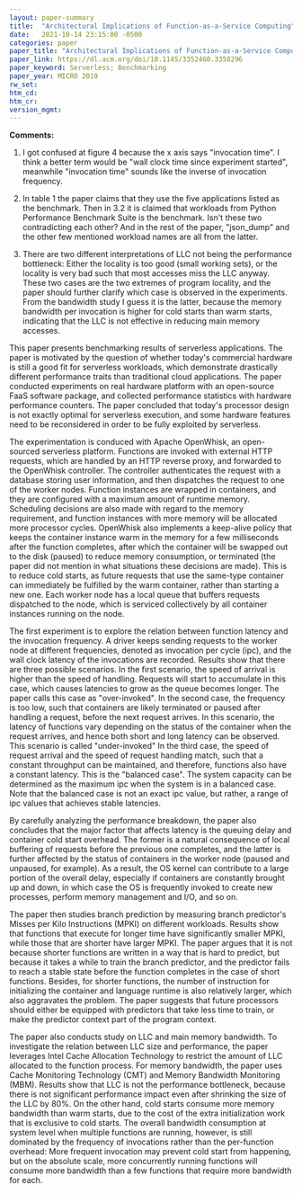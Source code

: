 ```yaml
---
layout: paper-summary
title:  "Architectural Implications of Function-as-a-Service Computing"
date:   2021-10-14 23:15:00 -0500
categories: paper
paper_title: "Architectural Implications of Function-as-a-Service Computing"
paper_link: https://dl.acm.org/doi/10.1145/3352460.3358296
paper_keyword: Serverless; Benchmarking
paper_year: MICRO 2019
rw_set:
htm_cd:
htm_cr:
version_mgmt:
---
```


**Comments:**

1. I got confused at figure 4 because the x axis says "invocation time". I think a better term would be "wall clock 
   time since experiment started", meanwhile "invocation time" sounds like the inverse of invocation frequency.

2. In table 1 the paper claims that they use the five applications listed as the benchmark. Then in 3.2 it is claimed
   that workloads from Python Performance Benchmark Suite is the benchmark. Isn't these two contradicting each other?
   And in the rest of the paper, "json\_dump" and the other few mentioned workload names are all from the latter.

3. There are two different interpretations of LLC not being the performance bottleneck: Either the locality is too
   good (small working sets), or the locality is very bad such that most accesses miss the LLC anyway.
   These two cases are the two extremes of program locality, and the paper should further clarify which case is
   observed in the experiments.
   From the bandwidth study I guess it is the latter, because the memory bandwidth per invocation is higher for 
   cold starts than warm starts, indicating that the LLC is not effective in reducing main memory accesses.

This paper presents benchmarking results of serverless applications. 
The paper is motivated by the question of whether today's commercial hardware is still a good fit for serverless
workloads, which demonstrate drastically different performance traits than traditional cloud applications.
The paper conducted experiments on real hardware platform with an open-source FaaS software package, and collected
performance statistics with hardware performance counters.
The paper concluded that today's processor design is not exactly optimal for serverless execution, and some 
hardware features need to be reconsidered in order to be fully exploited by serverless.

The experimentation is conduced with Apache OpenWhisk, an open-sourced serverless platform. 
Functions are invoked with external HTTP requests, which are handled by an HTTP reverse proxy, and forwarded to the 
OpenWhisk controller. The controller authenticates the request with a database storing user information, and then 
dispatches the request to one of the worker nodes.
Function instances are wrapped in containers, and they are configured with a maximum amount of runtime memory.
Scheduling decisions are also made with regard to the memory requirement, and function instances with more memory
will be allocated more processor cycles.
OpenWhisk also implements a keep-alive policy that keeps the container instance warm in the memory for a few 
milliseconds after the function completes, after which the container will be swapped out to the disk (paused) to reduce
memory consumption, or terminated (the paper did not mention in what situations these decisions are made). 
This is to reduce cold starts, as future requests that use the same-type container can immediately be fulfilled by the
warm container, rather than starting a new one.
Each worker node has a local queue that buffers requests dispatched to the node, which is serviced collectively by all 
container instances running on the node.

The first experiment is to explore the relation between function latency and the invocation frequency.
A driver keeps sending requests to the worker node at different frequencies, denoted as invocation per cycle (ipc), and 
the wall clock latency of the invocations are recorded. 
Results show that there are three possible scenarios. In the first scenario, the speed of arrival is higher than 
the speed of handling. Requests will start to accumulate in this case, which causes latencies to grow as the queue 
becomes longer. The paper calls this case as "over-invoked".
In the second case, the frequency is too low, such that containers are likely terminated or paused after handling a 
request, before the next request arrives. In this scenario, the latency of functions vary depending on the status 
of the container when the request arrives, and hence both short and long latency can be observed.
This scenario is called "under-invoked"
In the third case, the speed of request arrival and the speed of request handling match, such that a constant 
throughput can be maintained, and therefore, functions also have a constant latency.
This is the "balanced case".
The system capacity can be determined as the maximum ipc when the system is in a balanced case. Note that the balanced
case is not an exact ipc value, but rather, a range of ipc values that achieves stable latencies.

By carefully analyzing the performance breakdown, the paper also concludes that the major factor that affects latency is
the queuing delay and container cold start overhead. The former is a natural consequence of local buffering of 
requests before the previous one completes, and the latter is further affected by the status of containers in the 
worker node (paused and unpaused, for example). 
As a result, the OS kernel can contribute to a large portion of the overall delay, especially if containers are 
constantly brought up and down, in which case the OS is frequently invoked to create new processes, perform 
memory management and I/O, and so on.

The paper then studies branch prediction by measuring branch predictor's Misses per Kilo Instructions (MPKI) on
different workloads. Results show that functions that execute for longer time have significantly smaller MPKI,
while those that are shorter have larger MPKI.
The paper argues that it is not because shorter functions are written in a way that is hard to predict, but because
it takes a while to train the branch predictor, and the predictor fails to reach a stable state before the function
completes in the case of short functions.
Besides, for shorter functions, the number of instruction for initializing the container and language runtime is also 
relatively larger, which also aggravates the problem.
The paper suggests that future processors should either be equipped with predictors that take less time to train, or
make the predictor context part of the program context.

The paper also conducts study on LLC and main memory bandwidth. 
To investigate the relation between LLC size and performance, the paper leverages Intel Cache Allocation Technology to 
restrict the amount of LLC allocated to the function process.
For memory bandwidth, the paper uses Cache Monitoring Technology (CMT) and Memory Bandwidth Monitoring (MBM).
Results show that LLC is not the performance bottleneck, because there is not significant performance impact even 
after shrinking the size of the LLC by 80%.
On the other hand, cold starts consume more memory bandwidth than warm starts, due to the cost of the extra 
initialization work that is exclusive to cold starts.
The overall bandwidth consumption at system level when multiple functions are running, however, is still dominated
by the frequency of invocations rather than the per-function overhead: More frequent invocation may prevent cold start
from happening, but on the absolute scale, more concurrently running functions will consume more bandwidth than a few
functions that require more bandwidth for each.
